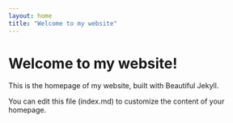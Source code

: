 ```yaml
---
layout: home
title: "Welcome to my website"
---
```


# Welcome to my website!

This is the homepage of my website, built with Beautiful Jekyll.

You can edit this file (index.md) to customize the content of your homepage.
